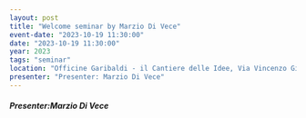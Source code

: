 ```yaml
---
layout: post
title: "Welcome seminar by Marzio Di Vece"
event-date: "2023-10-19 11:30:00"
date: "2023-10-19 11:30:00"
year: 2023
tags: "seminar"
location: "Officine Garibaldi - il Cantiere delle Idee, Via Vincenzo Gioberti, 39, 56124 Pisa PI, Italia"
presenter: "Presenter: Marzio Di Vece"
---
```

<h5>Presenter:Marzio Di Vece</h5>
